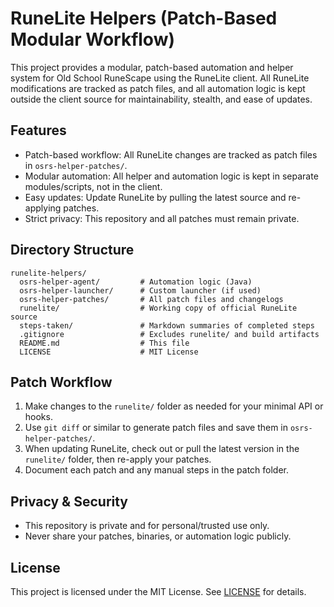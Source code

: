 # RuneLite Helpers (Patch-Based Modular Workflow)

This project provides a modular, patch-based automation and helper system for Old School RuneScape using the RuneLite client. All RuneLite modifications are tracked as patch files, and all automation logic is kept outside the client source for maintainability, stealth, and ease of updates.

## Features

-   Patch-based workflow: All RuneLite changes are tracked as patch files in `osrs-helper-patches/`.
-   Modular automation: All helper and automation logic is kept in separate modules/scripts, not in the client.
-   Easy updates: Update RuneLite by pulling the latest source and re-applying patches.
-   Strict privacy: This repository and all patches must remain private.

## Directory Structure

```
runelite-helpers/
  osrs-helper-agent/         # Automation logic (Java)
  osrs-helper-launcher/      # Custom launcher (if used)
  osrs-helper-patches/       # All patch files and changelogs
  runelite/                  # Working copy of official RuneLite source
  steps-taken/               # Markdown summaries of completed steps
  .gitignore                 # Excludes runelite/ and build artifacts
  README.md                  # This file
  LICENSE                    # MIT License
```

## Patch Workflow

1. Make changes to the `runelite/` folder as needed for your minimal API or hooks.
2. Use `git diff` or similar to generate patch files and save them in `osrs-helper-patches/`.
3. When updating RuneLite, check out or pull the latest version in the `runelite/` folder, then re-apply your patches.
4. Document each patch and any manual steps in the patch folder.

## Privacy & Security

-   This repository is private and for personal/trusted use only.
-   Never share your patches, binaries, or automation logic publicly.

## License

This project is licensed under the MIT License. See [LICENSE](LICENSE) for details.
